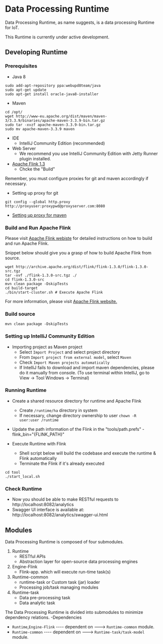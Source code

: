 Data Processing Runtime
================================

Data Processing Runtime, as name suggests, is a data processing Runtime for IoT.
 
This Runtime is currently under active development.

## Developing Runtime ##
### Prerequisites ###
- Java 8
```shell
sudo add-apt-repository ppa:webupd8team/java
sudo apt-get update
sudo apt-get install oracle-java8-installer
```
- Maven
```shell
cd /opt/
wget http://www-eu.apache.org/dist/maven/maven-3/3.3.9/binaries/apache-maven-3.3.9-bin.tar.gz
sudo tar -xvzf apache-maven-3.3.9-bin.tar.gz
sudo mv apache-maven-3.3.9 maven
```
- IDE
  - IntelliJ Community Edition (recommended)
- Web Server
  - We recommend you use IntelliJ Community Edition with Jetty Runner plugin installed.
- [Apache Flink 1.3](https://flink.apache.org)
  - Chcke the "Build"


Remember, you must configure proxies for git and maven accordingly if necessary.

- Setting up proxy for git
```shell
git config --global http.proxy http://proxyuser:proxypwd@proxyserver.com:8080
```
- [Setting up proxy for maven](https://maven.apache.org/guides/mini/guide-proxies.html)


### Build and Run Apache Flink ###
Please visit [Apache Flink webiste](https://flink.apache.org) for detailed instructions on how to build and run Apache Flink.

Snippet below should give you a grasp of how to build Apache Flink from source.
```
wget http://archive.apache.org/dist/flink/flink-1.3.0/flink-1.3.0-src.tgz
tar -xvf ./flink-1.3.0-src.tgz ./
cd flink-1.3.0-src
mvn clean package -DskipTests
cd build-target
./bin/start-cluster.sh # Execute Apache Flink
```
For more information, please visit [Apache Flink website.](https://flink.apache.org)


### Build source ###

```shell
mvn clean package -DskipTests 
```

### Setting up IntelliJ Community Edition ###

- Importing project as Maven project
  - Select `Import Project` and select project directory 
  - From `Import project from external model`, select `Maven`
  - Check `Import Maven projects automatically`
  - If IntelliJ fails to download and import maven dependencies, please do it manually from console.
    (To use terminal within IntelliJ, go to View -> Tool Windows -> Terminal)

### Running Runtime ###

- Create a shared resource directory for runtime and Apache Flink
  - Create `/runtime/ha` directory in system
  - If necessary, change directory ownership to user
  `chown -R user:user /runtime`

- Update the path information of the Flink in the "tools/path.prefs"
  -flink_bin="{FLINK_PATH}"
     
- Execute Runtime with Flink
  - Shell script below will build the codebase and execute the runtime & Flink automatically
  - Terminate the Flink if it's already executed
 ```shell
cd tool
./start_local.sh
```

### Check Runtime ###

- Now you should be able to make RESTful requests to http://localhost:8082/analytics
- Swagger UI interface is available at: http://localhost:8082/analytics/swagger-ui.html


## Modules ##

Data Processing Runtime is composed of four submodules.
1. Runtime
   - RESTful APIs
   - Abstraction layer for open-source data processing engines
2. Engine-Flink
   - Flink-app. which will execute run-time task(s) 
3. Runtime-common
   - runtime-task or Custom task (jar) loader
   - Processing job/task managing modules
4. Runtime-task
   - Data pre-processing task
   - Data analytic task

The Data Processing Runtime is divided into submodules to minimize dependency relations.
 -Dependencies
  - `Runtime`,`Engine-Flink` ---- dependent on ---> `Runtime-common` module.
  - `Runtime-common`         ---- dependent on ---> `Runtime-task/task-model` module.


